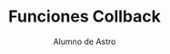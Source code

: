 ---
layout: ../../../layouts/MarkdownPostLayout.astro
 
title: Funciones Collback
pubDate: 2022-07-01
description: 'Este es la primera publicación de mi nuevo blog Astro.'
author: 'Alumno de Astro'
image:
    url: 'https://docs.astro.build/assets/arc.webp'
    alt: 'El logotipo completo de Astro.'
tags: ["section1", "bloguear", "aprender en público"]
---